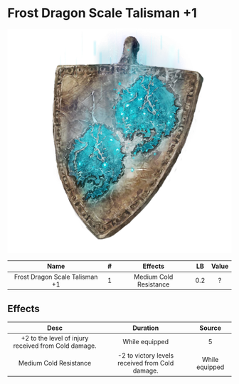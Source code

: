 # Frost Dragon Scale Talisman +1

![Copyrighted Image](FrostDragonScaleTalisman+1.png)





|              Name              | # |         Effects         | LB | Value |
| :----------------------------: | :-: | :--------------------: | :-: | :---: |
| Frost Dragon Scale Talisman +1 | 1 | Medium Cold Resistance | 0.2 |   ?   |

## Effects

|                        Desc                        |                    Duration                    | Source |
| :--------------------------------------------------: | :---------------------------------------------: | :------------: |
| +2 to the level of injury received from Cold damage. |                 While equipped                 |       5       |
|                Medium Cold Resistance                | -2 to victory levels received from Cold damage. | While equipped |
